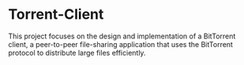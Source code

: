 # Torrent-Client
This project focuses on the design and implementation of a BitTorrent client, a peer-to-peer file-sharing application that uses the BitTorrent protocol to distribute large files efficiently.
